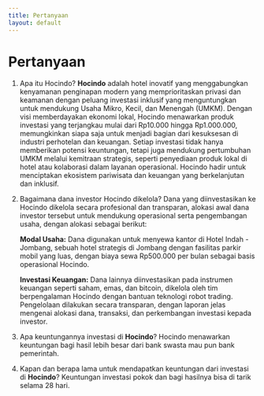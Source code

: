 ```yaml
---
title: Pertanyaan
layout: default
---
```


# Pertanyaan

1. Apa itu Hocindo? **Hocindo** adalah hotel inovatif yang menggabungkan kenyamanan penginapan modern yang memprioritaskan privasi dan keamanan dengan peluang investasi inklusif yang menguntungkan untuk mendukung Usaha Mikro, Kecil, dan Menengah (UMKM). Dengan visi memberdayakan ekonomi lokal, Hocindo menawarkan produk investasi yang terjangkau mulai dari Rp10.000 hingga Rp1.000.000, memungkinkan siapa saja untuk menjadi bagian dari kesuksesan di industri perhotelan dan keuangan. Setiap investasi tidak hanya memberikan potensi keuntungan, tetapi juga mendukung pertumbuhan UMKM melalui kemitraan strategis, seperti penyediaan produk lokal di hotel atau kolaborasi dalam layanan operasional. Hocindo hadir untuk menciptakan ekosistem pariwisata dan keuangan yang berkelanjutan dan inklusif.

2. Bagaimana dana investor Hocindo dikelola?
Dana yang diinvestasikan ke Hocindo dikelola secara profesional dan transparan, alokasi awal dana investor tersebut untuk mendukung operasional serta pengembangan usaha, dengan alokasi sebagai berikut: 

   **Modal Usaha:** Dana digunakan untuk menyewa kantor di Hotel Indah - Jombang, sebuah hotel strategis di Jombang dengan fasilitas parkir mobil yang luas, dengan biaya sewa Rp500.000 per bulan sebagai basis operasional Hocindo. 
 
   **Investasi Keuangan:** Dana lainnya diinvestasikan pada instrumen keuangan seperti saham, emas, dan bitcoin, dikelola oleh tim berpengalaman Hocindo dengan bantuan teknologi robot trading. Pengelolaan dilakukan secara transparan, dengan laporan jelas mengenai alokasi dana, transaksi, dan perkembangan investasi kepada investor.

3. Apa keuntungannya investasi di **Hocindo**? Hocindo menawarkan keuntungan bagi hasil lebih besar dari bank swasta mau pun bank pemerintah.
4. Kapan dan berapa lama untuk mendapatkan keuntungan dari investasi di **Hocindo**? Keuntungan investasi pokok dan bagi hasilnya bisa di tarik selama 28 hari.



